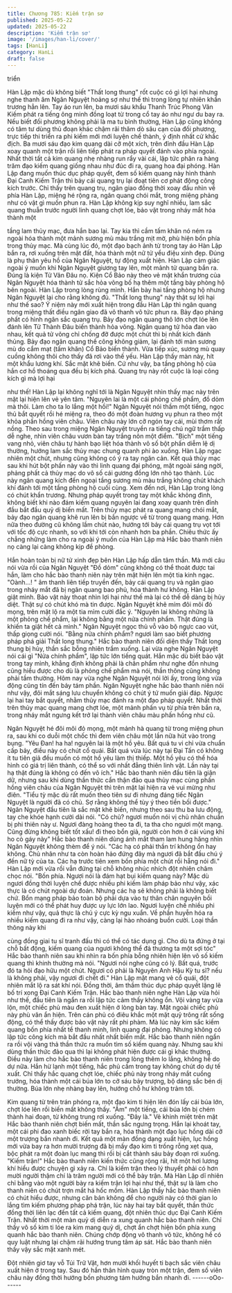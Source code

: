 ```yaml
---
title: Chương 785: Kiếm trận sơ
published: 2025-05-22
updated: 2025-05-22
description: 'Kiếm trận sơ'
image: '/images/han-li/cover/'
tags: [HanLi]
category: HanLi
draft: false
---
```


triển

Hàn Lập mặc dù không biết "Thất long thung" rốt cuộc có gì lợi
hại nhưng nghe thanh âm Ngân Nguyệt hoảng sợ như thế thì
trong lòng tự nhiên khẩn trương hẳn lên.
Tay áo run lên, ba mươi sáu khẩu Thanh Trúc Phong Vân Kiếm
phát ra tiếng ông minh đồng loạt từ trong cổ tay áo như ngư du
bay ra.
Nếu biết đối phương không phải là ma tu bình thường, Hàn Lập
cũng không có tâm tư dùng thủ đoạn khác chậm rãi thăm dò sâu
cạn của đối phương, trực tiếp thi triển ra phi kiếm mới mới luyện
chế thành, ý định nhất cử khắc địch.
Ba mươi sáu đạo kim quang dài cỡ một xích, trên đỉnh đầu Hàn
Lập xoay quanh một trận rồi liên tiếp phát ra pháp quyết đánh vào
phía ngoài.
Nhất thời tất cả kim quang nhẹ nhàng run rẩy vài cái, lập tức phân
ra hàng trăm đạo kiếm quang giống nhau như đúc đi ra, quang
hoa đại phóng.
Hàn Lập đang muốn thúc dục pháp quyết, đem số kiếm quang
này hình thành Đại Canh Kiếm Trận thì bảy cái quang trụ lại đoạt
tiên cơ phát động công kích trước.
Chỉ thấy trên quang trụ, ngân giao đồng thời xoay đầu nhìn về
phía Hàn Lập, miệng hé rộng ra, ngân quang chói mắt, trong
miệng phảng như có vật gì muốn phun ra.
Hàn Lập không kịp suy nghĩ nhiều, lam sắc quang thuẫn trước
người linh quang chợt lóe, bảo vật trong nháy mắt hóa thành một

tầng lam thủy mạc, đưa hắn bao lại. Tay kia thì cầm tấm khăn nó
ném ra ngoài hóa thành một mảnh sương mù màu trắng mịt mờ,
phù hiện bốn phía trong thủy mạc.
Mà cùng lúc đó, một đạo bạch ảnh từ trong tay áo Hàn Lập bắn
ra, rơi xuống trên mặt đất, hóa thành một nữ tử yểu điệu xinh đẹp.
Đúng là phụ thân yêu hồ của Ngân Nguyệt, tự động xuất hiện.
Hàn Lập cảm giác ngoài ý muốn khi Ngân Nguyệt giương tay lên,
một mảnh tử quang bắn ra. Đúng là kiện Tử Vân Đâu nọ.
Kiện Cổ Bảo này theo vẻ mặt khẩn trương của Ngân Nguyệt hóa
thành tử sắc hỏa võng bố hạ thêm một tầng bày phòng hộ bên
ngoài.
Hàn Lập trong lòng rùng mình. Hắn bày hai tầng phòng hộ nhưng
Ngân Nguyệt lại cho rằng không đủ. "Thất long thung" này thật sự
lợi hại như thế sao?
Ý niệm này mới xuất hiện trong đầu Hàn Lập thì ngân quang
trong miệng thất điều ngân giao đã vô thanh vô tức phun ra. Bảy
đạo phảng phất có hình ngân sắc quang trụ.
Bảy đạo ngân quang thô lớn chợt lóe lên đánh lên Tử Thành Đâu
biến thành hỏa võng.
Ngân quang tử hỏa đan vào nhau, kết quả tử võng chỉ chống đỡ
được một chút thì bị nhất kích đánh thủng.
Bảy đạo ngân quang thế công không giảm, lại đánh tới màn
sương mù do cẩm mạt (tấm khăn) Cổ Bảo biến thành.
Vừa tiếp xúc, sương mù quay cuồng không thôi cho thấy đã rơi
vào thế yếu.
Hàn Lập thấy màn này, hít một khẩu lương khí. Sắc mặt khẽ biến.
Cứ như vậy, ba tầng phòng hộ của hắn cơ hồ thoáng qua đều bị
kích phá. Quang trụ này rốt cuộc là loại công kích gì mà lợi hại

như thế!
Hàn Lập lại không nghĩ tới là Ngân Nguyệt nhìn thấy mạc này trên
mặt lại hiện lên vẻ yên tâm.
"Nguyên lai là một cái phỏng chế phẩm, đồ dỏm mà thôi. Làm cho
ta lo lắng một hồi!" Ngân Nguyệt nói thầm một tiếng, ngọc thủ bắt
quyết rồi hé miệng ra, theo đó một đoàn hương vụ phun ra theo
một khỏa phấn hồng viên châu.
Viên châu này lớn cỡ ngón tay cái, mùi thơm rất nồng. Theo sau
trong miệng Ngân Nguyệt truyền ra tiếng chú ngữ trầm thấp dễ
nghe, nhìn viên châu vươn bàn tay trắng nõn một điểm.
"Bịch" một tiếng vang nhỏ, viên châu tự hành bạo liệt hóa thành
vô số bột phấn diễm lệ dị thường, hướng lam sắc thủy mạc chung
quanh phi ào xuống.
Hàn Lập ngạc nhiên một chút, nhưng cũng không có ý ra tay ngăn
cản.
Kết quả thủy mạc sau khi hút bột phấn này vào thì linh quang đại
phóng, mặt ngoài sáng ngời, phảng phất cả thủy mạc do vô số cái
gương đồng lớn nhỏ tạo thành.
Lúc này ngân quang kích đến ngoại tầng sương mù màu trắng
không chút khách khí đánh tới một tầng phòng hộ cuối cùng.
Xem đến nơi, Hàn Lập trong lòng có chút khẩn trương. Nhưng
pháp quyết trong tay một khắc không đình, không biết khi nào
đám kiếm quang nguyên lai đang xoay quanh trên đỉnh đầu bắt
đầu quỷ dị biến mất.
Trên thủy mạc phát ra quang mang chói mắt, bảy đạo ngân quang
khẽ run lên bị bắn ngược về từ trong quang mang. Hơn nữa theo
đường cũ không lầm chút nào, hướng tới bảy cái quang trụ vọt tới
với tốc độ cực nhanh, so với khi tới còn nhanh hơn ba phần.
Chiêu thức ấy chẳng những làm cho ra ngoài ý muốn của Hàn
Lập mà Hắc bào thanh niên nọ càng lại càng không kịp đề phòng.

Hắn hoàn toàn bị nữ tử xinh đẹp bên Hàn Lập hấp dẫn tâm thần.
Mà mới câu nói vừa rồi của Ngân Nguyệt "Đồ dỏm" cũng không
có thể thoát được tai hắn, làm cho hắc bào thanh niên này trên
mặt hiện lên một tia kinh ngạc.
"Oành…! " âm thanh liên tiếp truyền đến, bảy cái quang trụ và
ngân giao trong nháy mắt đã bị ngân quang bao phủ, hóa thành
hư không.
Hàn Lập giật mình. Bảo vật này thoạt nhìn lợi hại như thế mà lại
có thế dễ dàng bị hủy diệt. Thật sự có chút khó mà tin được.
Ngân Nguyệt khẽ mím đôi môi đỏ mọng, trên mặt lộ ra một tia
mỉm cười đắc ý.
"Nguyên lai không những là một phỏng chế phẩm, lại không bằng
một nửa chính phẩm. Thật đúng là khiến ta giật hết cả mình."
Ngân Nguyệt ngọc thủ vỗ vào bộ ngực cao vút, thấp giọng cười
nói.
"Bằng nửa chính phẩm? ngươi làm sao biết phương pháp phá giải
Thất long thung." Hắc bào thanh niên đối diện thấy Thất long
thung bị hủy, thần sắc bỗng nhiên trầm xuống. Lại vừa nghe Ngân
Nguyệt nói cái gì "Nửa chính phẩm", lập tức lớn tiếng quát.
Hắn mặc dù biết bảo vật trong tay mình, khẳng định không phải là
chân phẩm như nghe đồn nhưng cũng hiểu được cho dù là phỏng
chế phẩm mà nói, thần thông cũng không phải tầm thường. Hôm
nay vừa nghe Ngân Nguyệt nói lời ấy, trong lòng vừa động cũng
tín đến bảy tám phần.
Ngân Nguyệt nghe hắc bào thanh niên nói như vậy, đôi mắt sáng
lưu chuyển không có chút ý tứ muốn giải đáp. Ngược lại hai tay
bắt quyết, nhằm thủy mạc đánh ra một đạo pháp quyết.
Nhất thời trên thủy mạc quang mang chợt lóe, một mảnh phấn vụ
từ phía trên bắn ra, trong nháy mắt ngưng kết trở lại thành viên
châu màu phấn hồng như cũ.

Ngân Nguyệt hé đôi môi đỏ mọng, một mảnh hà quang từ trong
miệng phun ra, sau khi co duỗi một chốc thì đem viên châu một
lần nữa hút vào trong bụng.
"Yêu Đan! ha ha! nguyên lai là một hồ yêu. Bất quá tu vi chỉ vừa
chuẩn cấp bảy, điều này có chút cổ quái. Bất quá vừa lúc này tại
Đại Tấn có không ít tu tiên giả đều muốn có một hồ yêu làm thị
thiếp. Một hồ yêu có thể hóa hình có giá trị liên thành, có thể so
với nhất đẳng thiên linh vật. Lần này tại hạ thật đúng là không có
đến vô ích." Hắc bào thanh niên đầu tiên là giận dữ, nhưng sau
khi dùng thần thức cẩn thận đảo qua thủy mạc cùng phấn hồng
viên châu của Ngân Nguyệt thì trên mặt lại hiện ra vẻ vui mừng
như điên.
"Tiểu tỳ mặc dù rất muốn theo tiên sư đi nhưng đáng tiếc Ngân
Nguyệt là người đã có chủ. Sợ rằng không thể tùy ý theo tiền bối
được." Ngân Nguyệt đầu tiên là sắc mặt khẽ biến, nhưng theo sau
thu ba lưu động, tay che khóe hạnh cười dài nói.
"Có chủ? ngươi muốn nói vị chủ nhân chuẩn bị phi thiên này ư.
Ngươi đàng hoàng theo ta đi, ta tha cho ngươi một mạng. Cũng
đừng không biết tốt xấu! đi theo bổn giả, người còn hơn ở cái
vùng khỉ ho cò gáy này" Hắc bào thanh niên dùng ánh mắt tham
lam hung hăng nhìn Ngân Nguyệt không thèm để ý nói.
"Các hạ có phải thần trí không ổn hay không. Chủ nhân như ta
còn hoàn hảo đứng đây mà ngươi đã bắt đầu chú ý đến nữ tỳ của
ta. Các hạ trước tiên xem bốn phía một chút rồi hẵng nói đi." Hàn
Lập mới vừa rồi vẫn đứng tại chỗ không nhúc nhích đột nhiên
châm chọc nói.
"Bốn phía. Ngươi nói là đám hạt bụi kiếm quang này? Mặc dù
ngươi đồng thời luyện chế được nhiều phi kiếm làm pháp bảo như
vậy, xác thực là có chút ngoài dự đoán. Nhưng các hạ sẽ không
phải là không biết chứ. Bổn mạng pháp bảo toàn bộ phải dựa vào
tự thân chân nguyên bồi luyện mới có thể phát huy được uy lực
lớn lao. Ngươi luyện chế nhiều phi kiếm như vậy, quả thực là chủ
ý cực kỳ ngu xuẩn. Về phần huyễn hóa ra nhiều kiếm quang đi ra
như vậy, càng lại hào nhoáng buồn cười. Loại thần thông này khi

cùng đồng giai tu sĩ tranh đấu thì có thể có tác dụng gì. Cho dù ta
đứng ở tại chỗ bất động, kiếm quang của ngươi không thể đả
thương ta một sợi tóc" Hắc bào thanh niên sau khi nhìn ra bốn
phía bỗng nhiên hiện lên vô số kiếm quang thì khinh thường mà
nói.
"Ngươi nói nghe cũng có lý. Bất quá, trước đó ta hỏi đạo hữu một
chút. Ngươi có phải là Nguyên Anh Hậu Kỳ tu sĩ? nếu là không
phải, vậy ngươi đi chết đi." Hàn Lập mặt mang vẻ cổ quái, đột
nhiên mắt lộ ra sát khí nói. Đồng thời, âm thầm thúc dục pháp
quyết lặng lẽ bố trí xong Đại Canh Kiếm Trận.
Hắc bào thanh niên nghe Hàn Lập vừa hỏi như thế, đầu tiên là
ngẩn ra rồi lập tức cảm thấy không ổn. Vội vàng tay vừa lộn, một
chiếc phủ màu đen xuất hiện ở lòng bàn tay.
Mặt ngoài chiếc phủ này phù văn ẩn hiện. Trên cán phủ có điêu
khắc một mặt quỷ trông rất sống động, có thể thấy được bảo vật
này rất phi phàm.
Mà lúc này kim sắc kiếm quang bốn phía nhất tề thanh minh, linh
quang đại phóng. Nhưng không có lập tức công kích mà bắt đầu
nhất nhất biến mất.
Hắc bào thanh niên ngẩn ra rồi vội vàng thả thần thức ra muốn
tìm số kiếm quang này. Nhưng sau khi dùng thần thức đảo qua thì
lại không phát hiện được cái gì khác thường.
Điều này làm cho hắc bào thanh niên trong lòng thêm lo lắng,
không hề do dự nữa.
Hắn hừ lạnh một tiếng, hắc phủ cầm trong tay không chút do dự
tế xuất.
Chỉ thấy hắc quang chợt lóe, chiếc phủ này trong nháy mắt cuồng
trướng, hóa thành một cái búa lớn to cỡ sáu bảy trượng, bộ dáng
sắc bén dị thường.
Búa lớn nhẹ nhàng bay lên, hướng chỗ hư không trảm tới.

Kim quang từ trên trán phóng ra, một đạo kim ti hiện lên đón lấy
cái búa lớn, chợt lóe lên rồi biến mất không thấy.
"Ầm" một tiếng, cái búa lớn bị chém thành hai đoạn, từ không
trung rơi xuống.
"Đây là." Vẻ khinh miệt trên mặt Hắc bào thanh niên chợt biến
mất, thần sắc ngưng trọng.
Hắn lại khoát tay, một cái phi đao xanh biếc rời tay bắn ra, hóa
thành một đạo lục hồng dài cỡ một trượng bắn nhanh đi.
Kết quả một màn đồng dạng xuất hiện, lục hồng mới vừa bay ra
hơn mười trượng đã bị mấy đạo kim ti trống rỗng xẹt qua, bộc
phát ra một đoàn lục mang thì rồi bị cắt thành sáu bảy đoạn rơi
xuống.
"Kiếm trận!" Hắc bào thanh niên kiến thức cũng rộng rãi, hít một
hơi lương khí hiểu được chuyện gì xảy ra.
Chỉ là kiếm trận theo lý thuyết phải có hơn mười người thậm chí
là trăm người mới có thể bày trận. Mà Hàn Lập dĩ nhiên chỉ bằng
vào một người bày ra kiếm trận lợi hại như thế, thật sự là làm cho
thanh niên có chút trợn mắt há hốc mồm.
Hàn Lập thấy hắc bào thanh niên có chút hiểu được, nhưng căn
bản không để cho người này có thời gian lo lắng tìm kiếm phương
pháp phá trận, lúc này hai tay bắt quyết, thần thức đồng thời liên
lạc đến tất cả kiếm quang, đột nhiên thúc dục Đại Canh Kiếm
Trận.
Nhất thời một màn quỷ dị diễn ra xung quanh hắc bào thanh niên.
Chỉ thấy vô số kim ti lóe ra kim mang quỷ dị, chợt ẩn chợt hiện
bốn phía xung quanh hắc bào thanh niên. Chúng chớp động vô
thanh vô tức, không hề có quy luật nhưng lại chậm rãi hướng
trung tâm áp sát.
Hắc bào thanh niên thấy vậy sắc mặt xanh mét.

Đột nhiên giơ tay vỗ Túi Trữ Vật, hơn mười khối huyết ti bạch sắc
viên châu xuất hiện ở trong tay.
Sau đó hắn thân hình quay tròn một trận, đem số viên châu này
đồng thời hướng bốn phương tám hướng bắn nhanh đi.
------oOo------
